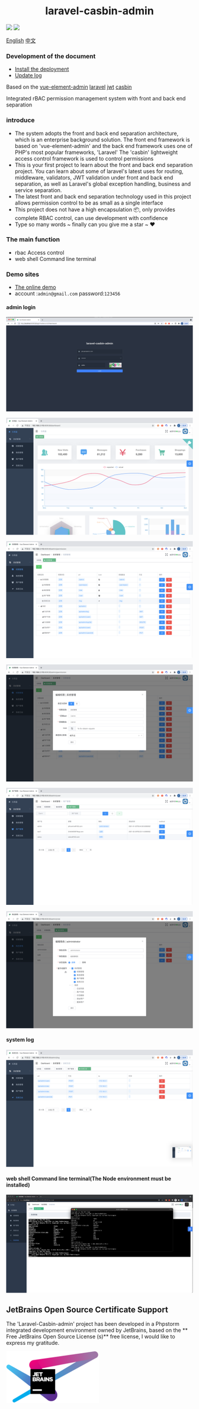 <h1 align="center">laravel-casbin-admin</h1>

<p align="center">

<a href="https://packagist.org/packages/pltrue/thirdparty_oauth"><img src="https://img.shields.io/badge/license-MIT-green" /></a> 
<a href="https://packagist.org/packages/pltrue/thirdparty_oauth"><img src="https://img.shields.io/badge/php-v7.3+-blue" /></a> 
</p>
<a href="README.md">English</a>
<a href="README-ZH.md">中文</a>

### Development of the document
   * [Install the deployment](/docs/1.安装.md)
   * [Update log](/docs/0.1更新日志.md)

Based on the [vue-element-admin](https://panjiachen.github.io/vue-element-admin-site/zh/) 
[laravel](https://laravel.com/)
[jwt]()
[casbin](https://github.com/php-casbin/laravel-authz) 

Integrated rBAC permission management system with front and back end separation
### introduce

   * The system adopts the front and back end separation architecture, which is an enterprise background solution. The front end framework is based on 'vue-element-admin' and the back end framework uses one of PHP's most popular frameworks, 'Laravel'
     The 'casbin' lightweight access control framework is used to control permissions
   * This is your first project to learn about the front and back end separation project. You can learn about some of laravel's latest uses for routing, middleware, validators, JWT validation under front and back end separation, as well as Laravel's global exception handling, business and service separation.
   * The latest front and back end separation technology used in this project allows permission control to be as small as a single interface
   * This project does not have a high encapsulation 📦, only provides complete RBAC control, can use development with confidence
   * Type so many words ~ finally can you give me a star ~ ❤️
 
 
### The main function
 * rbac Access control
 * web shell Command line terminal

### Demo sites 
  * [The online demo](http://system.pltrue.top)
  * account :`admin@gmail.com` password:`123456`
  
#### admin login


![alt 属性文本](img/login.png)


![alt 属性文本](img/home.png)


![alt 属性文本](img/per.png)


![alt 属性文本](img/pro_u.png)


![alt 属性文本](img/user.png)


![alt 属性文本](img/user_update.png)

#### system log

![alt 属性文本](img/log.png)

#### web shell Command line terminal(The Node environment must be installed)

![alt 属性文本](img/command.png)


## JetBrains Open Source Certificate Support

The 'Laravel-Casbin-admin' project has been developed in a Phpstorm integrated development environment owned by JetBrains, based on the ** Free JetBrains Open Source License (s)** free license, I would like to express my gratitude.

<a href="https://www.jetbrains.com/?from=laravel-casbin-admin" target="_blank">
<img src="img/jetbrains-variant-4.png" width="250" align="middle"/>
</a>
